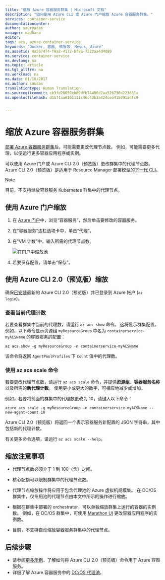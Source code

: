 ```yaml
---
title: "缩放 Azure 容器服务群集 | Microsoft 文档"
description: "如何使用 Azure CLI 或 Azure 门户缩放 Azure 容器服务群集。"
services: container-service
documentationcenter: 
author: sauryadas
manager: madhana
editor: 
tags: acs, azure-container-service
keywords: "Docker, 容器, 微服务, Mesos, Azure"
ms.assetid: 4a567474-f9a2-4172-bf86-7522aa4d4d80
ms.service: container-service
ms.devlang: na
ms.topic: article
ms.tgt_pltfrm: na
ms.workload: na
ms.date: 01/10/2017
ms.author: saudas
translationtype: Human Translation
ms.sourcegitcommit: cb3fd28659eb09dfb74496d2aa526736d223631a
ms.openlocfilehash: d1571aa6191111c46c43b3a424cea415091adfc9


---
```

# <a name="scale-an-azure-container-service-cluster"></a>缩放 Azure 容器服务群集
[部署 Azure 容器服务群集](container-service-deployment.md)后，可能需要更改代理节点数。 例如，可能需要更多代理，以便运行更多容器应用程序或实例。 

可以使用 Azure 门户或 Azure CLI 2.0（预览版）更改群集中的代理节点数。 Azure CLI 2.0（预览版）是适用于 Resource Manager 部署模型的[下一代 CLI](/cli/azure/old-and-new-clis)。

> [!NOTE]
> 目前，不支持缩放容器服务 Kubernetes 群集中的代理节点。


## <a name="scale-with-the-azure-portal"></a>使用 Azure 门户缩放

1. 在 [Azure 门户](https://portal.azure.com)中，浏览“容器服务”，然后单击要修改的容器服务。
2. 在“容器服务”边栏选项卡中，单击“代理”。
3. 在“VM 计数”中，输入所需的代理节点数。

    ![在门户中缩放池](./media/container-service-scale/container-service-scale-portal.png)

4. 若要保存配置，请单击“保存”。



## <a name="scale-with-the-azure-cli-20-preview"></a>使用 Azure CLI 2.0（预览版）缩放

确保[已安装](/cli/azure/install-az-cli2)最新的 Azure CLI 2.0（预览版）并已登录到 Azure 帐户 (`az login`)。


### <a name="see-the-current-agent-count"></a>查看当前代理计数
若要查看群集中当前的代理数，请运行 `az acs show` 命令。 这将显示群集配置。 例如，以下命令显示资源组 `myResourceGroup` 中名为 `containerservice-myACSName` 的容器服务的配置：

```azurecli
az acs show -g myResourceGroup -n containerservice-myACSName
```

该命令将返回 `AgentPoolProfiles` 下 `Count` 值中的代理数。


### <a name="use-the-az-acs-scale-command"></a>使用 az acs scale 命令
若要更改代理节点数，请运行 `az acs scale` 命令，并提供**资源组**、**容器服务名称**以及所需的**新代理计数**。 使用更小或更大的数字，可相应地减少或增加。

例如，若要将前面的群集中的代理数更改为 10，请键入以下命令：

```azurecli
azure acs scale -g myResourceGroup -n containerservice-myACSName --new-agent-count 10
```

Azure CLI 2.0（预览版）将返回一个表示容器服务新配置的 JSON 字符串，其中包括新的代理计数。

有关更多命令选项，请运行 `az acs scale --help`。


## <a name="scaling-considerations"></a>缩放注意事项


* 代理节点数必须介于 1 到 100（含）之间。 

* 核心配额可以限制群集中的代理节点数。

* 代理节点缩放操作将应用于包含代理池的 Azure 虚拟机规模集。 在 DC/OS 群集中，仅专用池的代理节点由本文中所示的操作进行缩放。

* 根据在群集中部署的 orchestrator，可以单独缩放群集上运行的容器的实例数。 例如，在 DC/OS 群集中，可使用 [Marathon UI](container-service-mesos-marathon-ui.md) 更改容器应用程序的实例数。

* 目前，不支持自动缩放容器服务群集中的代理节点。





## <a name="next-steps"></a>后续步骤
* 请参阅[更多示例](container-service-create-acs-cluster-cli.md)，了解如何将 Azure CLI 2.0（预览版）命令用于 Azure 容器服务。
* 详细了解 Azure 容器服务中的 [DC/OS 代理池](container-service-dcos-agents.md)。




<!--HONumber=Jan17_HO2-->


